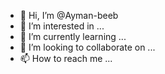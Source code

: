 - 👋 Hi, I’m @Ayman-beeb
- 👀 I’m interested in ...
- 🌱 I’m currently learning ...
- 💞️ I’m looking to collaborate on ...
- 📫 How to reach me ...

<!---
Ayman-beeb/Ayman-beeb is a ✨ special ✨ repository because its `README.md` (this file) appears on your GitHub profile.
You can click the Preview link to take a look at your changes.
--->
